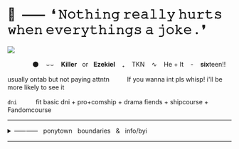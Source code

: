  # 🔪‎ ‎ ⸺‎ ‎ ❛ 𝙽𝚘𝚝𝚑𝚒𝚗𝚐 𝚛𝚎𝚊𝚕𝚕𝚢 𝚑𝚞𝚛𝚝𝚜 𝚠𝚑𝚎𝚗 𝚎𝚟𝚎𝚛𝚢𝚝𝚑𝚒𝚗𝚐𝚜 𝚊 𝚓𝚘𝚔𝚎 . ❜
![](https://i.imgur.com/NxnBasj.png)

　　　　🌑 ‎ ‎ ‎ ⌣⌣ ‎ ‎ ‎ **Killer** ‎ ‎ ‎or ‎ ‎ **Ezekiel** ‎ ‎ ‎ ₊ ‎ ‎ ‎ TKN ‎ ‎ ‎ ∿ ‎ ‎ ‎ He‎ ‎+ It‎ ‎ ‎ ‎ - ‎ ‎ ‎ **six**teen!!

usually ontab but not paying attntn 　‎  　‎ If you wanna int pls whisp! i'll be more likely to see it

`dni`　　　fit basic dni + pro+comship +  drama fiends + shipcourse + Fandomcourse


***
<details>

<summary>⸺⸺‎ ‎ ‎ ponytown‎ ‎ ‎ boundaries‎ ‎ ‎ &‎ ‎ ‎ info/byi</summary>
 
 
#### Home base is UTDR Area - Usually with friends! (almost never alone)

DNT if i don't know you, I don't have a TD or TT I just.. don't want strangers cuddling booping or hiding behind me!

Do not copy or take heavy inspo from my skins **WITHOUT** asking! 

I have audhd , severe anxiety , deppresion , and am a DID system of 60+ , Please respect that and do not ask for a specific person to front unless you are close. You can always ask who's fronting tho ^-^

Underlust + Leviathantale DNI. I do not like,, those weird.. ass fetish.. things... whatever they are... STAY AWAY!!

I tend to cuss a lot and can get hyper sometimes and make some jokes that people might not find as funny as I do + If i mkae you uncomfortable let me know! I most likely won't have realized

I only use tonetags if I deem the situtation needs it, I won't use them otherwise.

</details>

*** 
